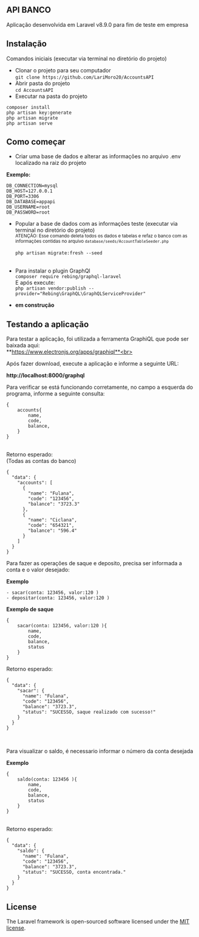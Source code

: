 

## API BANCO

Aplicação desenvolvida em Laravel v8.9.0 para fim de teste em empresa


## Instalação
 Comandos iniciais (executar via terminal no diretório do projeto)<br>

- Clonar o projeto para seu computador<br>```
git clone https://github.com/LariMoro20/AccountsAPI ```<br>
- Abrir pasta do projeto<br>
``` cd AccountsAPI ```
- Executar na pasta do projeto<br>
```
composer install
php artisan key:generate
php artisan migrate
php artisan serve
```
## Como começar

- Criar uma base de dados e alterar as informações no arquivo .env localizado na raiz do projeto

**Exemplo:**<br>
```
DB_CONNECTION=mysql
DB_HOST=127.0.0.1
DB_PORT=3306
DB_DATABASE=appapi
DB_USERNAME=root
DB_PASSWORD=root
```
- Popular a base de dados com as informações teste (executar via terminal no diretório do projeto)<br>
<small>ATENÇÃO: Esse comando deleta todos os dados e tabelas e refaz o banco com as informações contidas no arquivo ```database/seeds/AccountTableSeeder.php```</small><br><br>
```php artisan migrate:fresh --seed```<br><br>
- Para instalar o plugin GraphQl<br>
```composer require rebing/graphql-laravel```<br>
E após execute: <br>
```php artisan vendor:publish --provider="Rebing\GraphQL\GraphQLServiceProvider"```


- **em construção**

## Testando a aplicação
Para testar a aplicação, foi utilizada a ferramenta GraphiQL que pode ser baixada aqui: <br>
**https://www.electronjs.org/apps/graphiql**<br>

Após fazer download, execute a aplicação e informe a seguinte URL: 

**http://localhost:8000/graphql**<br>

Para verificar se está funcionando corretamente, no campo a esquerda do programa, informe a seguinte consulta:<br>
```
{
    accounts{
        name,
        code,
        balance,
    }
}
```
<br>
Retorno esperado:<br>
(Todas as contas do banco)<br>

```
{
  "data": {
    "accounts": [
      {
        "name": "Fulana",
        "code": "123456",
        "balance": "3723.3"
      },
      {
        "name": "Ciclana",
        "code": "654321",
        "balance": "596.4"
      }
    ]
  }
}
```

Para fazer as operações de saque e deposito, precisa ser informada a conta e o valor desejado: <br>

**Exemplo**<br>
```
- sacar(conta: 123456, valor:120 )
- depositar(conta: 123456, valor:120 )
```
**Exemplo de saque**<br>
```
{
    sacar(conta: 123456, valor:120 ){
        name,
        code,
        balance,
        status
    }
}
```
Retorno esperado:<br>
```
{
  "data": {
    "sacar": {
      "name": "Fulana",
      "code": "123456",
      "balance": "3723.3",
      "status": "SUCESSO, saque realizado com sucesso!"
    }
  }
}
```
<br>

Para visualizar o saldo, é necessario informar o número da conta desejada <br>

**Exemplo**
```
{
    saldo(conta: 123456 ){
        name,
        code,
        balance,
        status
    }
}
```

<br>
Retorno esperado:

```
{
  "data": {
    "saldo": {
      "name": "Fulana",
      "code": "123456",
      "balance": "3723.3",
      "status": "SUCESSO, conta encontrada."
    }
  }
}
```

## License

The Laravel framework is open-sourced software licensed under the [MIT license](https://opensource.org/licenses/MIT).
